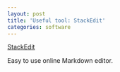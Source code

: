 ```yaml
---
layout: post
title: 'Useful tool: StackEdit'
categories: software
---
```


[StackEdit](https://stackedit.io)

Easy to use online Markdown editor.